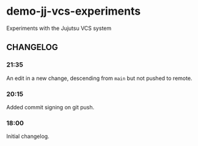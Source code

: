 # demo-jj-vcs-experiments

Experiments with the Jujutsu VCS system

## CHANGELOG

### 21:35

An edit in a new change, descending from `main` but not pushed to remote.

### 20:15

Added commit signing on git push.

### 18:00

Initial changelog.
